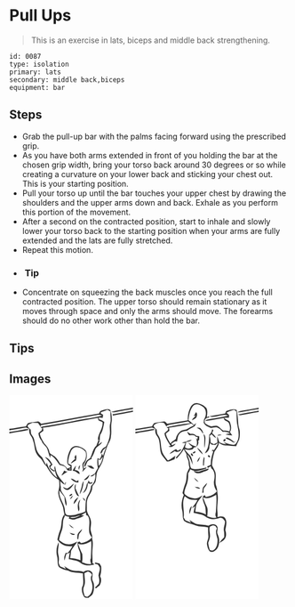 # Pull Ups
> This is an exercise in lats, biceps and middle back strengthening.

``` 
id: 0087 
type: isolation 
primary: lats 
secondary: middle back,biceps 
equipment: bar 
``` 

## Steps

 - Grab the pull-up bar with the palms facing forward using the prescribed grip.
 - As you have both arms extended in front of you holding the bar at the chosen grip width, bring your torso back around 30 degrees or so while creating a curvature on your lower back and sticking your chest out. This is your starting position.
 - Pull your torso up until the bar touches your upper chest by drawing the shoulders and the upper arms down and back. Exhale as you perform this portion of the movement.
 - After a second on the contracted position, start to inhale and slowly lower your torso back to the starting position when your arms are fully extended and the lats are fully stretched.
 - Repeat this motion.
 - <h3> Tip</h3>
 - Concentrate on squeezing the back muscles once you reach the full contracted position. The upper torso should remain stationary as it moves through space and only the arms should move. The forearms should do no other work other than hold the bar.

## Tips


## Images

<svg width="167pt" height="275pt" viewBox="0 0 167 275" xmlns="http://www.w3.org/2000/svg">
  <g fill="#FFF">
    <path d="M0 0h167v16.72c-9.79 1.96-19.77 3.03-29.42 5.62 3.12 1.17 6.37.13 9.51-.42 6.59-1.39 13.29-2.26 19.91-3.52v2.31c-9.2 1.77-18.44 3.35-27.66 5.02l.52 1.57c9.03-1.73 18.13-3.11 27.14-4.98V275H0V51.41c8.53-1.86 17.31-2.4 25.76-4.64.01-.25.03-.74.03-.99-2.6-.42-5.18.21-7.74.64-6 1.12-12.02 2.12-18.04 3.13L0 48.88v-1.62c7.49-1.23 14.99-2.4 22.45-3.77 1.43.6 2.86 1.2 4.29 1.79.12 1.92-.01 3.88.45 5.77.82 2.73 3 4.76 4.03 7.4 1.5 4.09 2.55 8.35 3.06 12.68.7 5.08 3.23 9.9 7.12 13.27 3.79 3.04 4.64 8.37 8.79 11.14 2.17 4.1 4.96 7.83 7.8 11.49 2.37 3.12 5.94 4.86 8.96 7.22.63 2.57.6 5.25.62 7.88-.02 3.72-2.06 7.26-1.31 11.01.69 6.55 4.62 12.1 6.41 18.32.56 3.6 1.05 7.24 2.33 10.68 2.04.78 4.12 1.47 6.24 2.01-.32.64-.64 1.27-.96 1.9 2.75.85 5.67 2.3 8.57 1.16 4.13-1.47 8.7-2.27 12.1-5.22-1.02-.06-3.06-.19-4.07-.26 2.24-1.21 4.45-2.48 6.64-3.77.05.85.14 2.55.18 3.4.55.24 1.65.73 2.2.97 5.03 7.64-.29 16.91 2.8 25 .68 1.61 1.8 2.98 2.82 4.38-3.7 4.52-9.15 6.72-14.77 7.65l-1.71-2.01c-.95.31-1.9.61-2.85.92-.16 3.88.7 7.69 2.34 11.2 2.06 4 1.28 8.6 1.57 12.92-4.47-1.7-9.2-2.65-13.98-2.73.44-3.34 1.08-6.64 1.32-10 2.42-4.5 5.88-8.27 8.61-12.57-4.04 2.14-8.41 4.62-13.17 3.76-4.55-.3-8.46-2.89-11.76-5.83.76-4.76 2.49-9.25 4.06-13.77 2.06-5.79.03-12.44 3.65-17.71-.09-.75-.27-2.26-.37-3.01-5.25 6.19-3.09 14.72-6.04 21.77-1.59 3.97-2.55 8.14-3.51 12.3 1.87 2.64 4.08 5.09 6.97 6.63 3.97 2.5 8.83 2.39 13.34 2.46-1.79 3.4-4.16 6.42-6.73 9.25-.72-.2-1.44-.41-2.16-.61-1.76 3.17-2.73 6.78-1.81 10.38.94-2.9 1.62-5.88 2.49-8.79 1.71-.25 3.29-.92 4.76-1.81-.9 2.83-1.2 5.78-1.44 8.72 3.85.85 7.74 1.59 11.51 2.77 3.22 1.05 5.45 3.98 8.79 4.79 4.68 1.68 9.72.87 14.38-.44-.9-.55-1.8-1.08-2.7-1.6.24-4.77-.43-9.53-.22-14.3.05-6.21 1.55-12.52-.21-18.62.52-3.23-.65-6.26-1.54-9.29-1.76-4.99 1.02-10.17-.23-15.22-.82-5.64-5.83-9.96-5.44-15.85.18-4.49-.54-9.13 1.04-13.45 1.08-3.56 3.6-6.41 5.06-9.78 1.07-2.4 1.21-5.06 1.53-7.62 1.75-2.19 3.98-4.26 4.48-7.14.67-3.56.55-7.27 1.58-10.76 2.4-6.32 7.04-11.65 8.5-18.35 1.16-5.47 3.2-10.68 4.94-15.98 1.43-4.99 5.34-9.11 5.4-14.52 1.32-6.87-.55-13.9 1.22-20.69.25-5.06-.27-10.38-2.2-15.1-3.38-2.04-7.62-.08-11.15.7-2.24.31-3.32 2.29-3.86 4.27-26.16 4.33-52.15 9.55-78.32 13.78-1.35-1.35-2.65-3.61-4.91-2.99-3.69.53-7.41.83-11.05 1.61-2.6.3-3.36 3.05-4.51 4.95-7.57.41-14.89 2.59-22.42 3.26V0m80.4 173.81c1.6 2.42 3.58 4.8 6.63 5.27-2.11-1.87-4.32-3.65-6.63-5.27m11.49 16.11c-.03 1.57-.71 3.68 1.08 4.56.53-2.46.53-5.02 1.31-7.42 1.55-2.05 3.59-3.88 3.95-6.58-2.53 2.76-6.31 5.31-6.34 9.44m-10.52-4.45c1.72 2.02 5.07 3.99 7.44 1.85-2.46-.72-4.95-1.3-7.44-1.85m-16.64 32.66c.95 4.52-.41 9.67 2.51 13.66 3.7 2.47 7.93 3.94 12.29 4.69 6.14 3.35 13.28 2.29 19.89 3.79-.17 5.36 1.2 10.89-.03 16.12-2.97 4.96-.95 10.95 1.69 15.58 1.46 1.53 3.78.97 5.67 1.16 2.3-1.83 5.21-3.34 6.2-6.31 1.4-3.77 1.71-7.9 1.3-11.88-.18-3.14-2.96-5.68-2.27-8.94.17-2.65 1.35-5.9-1.01-7.98-3-3.12-7.84-2.13-10.9.37-4.07-2.24-8.84-1.07-13.23-1.9-4.83-.41-8.57-3.75-12.65-5.98.59.94 1.77 2.83 2.36 3.77-2.67-1.22-5.29-2.54-8.03-3.59-.8-2.13-2.36-4.18-1.78-6.57.45-3.1.38-6.24-.5-9.26-1.62-5.56.87-11.13.55-16.72-3.47 5.86-3.87 13.48-2.06 19.99m50.9 9.15c1.3.28 2.6.58 3.9.9 1.05 1.81 3.15 3.41 2.72 5.74-.1 3.14-1.49 6.03-1.84 9.12.81 3.61 1.83 7.33.44 10.95-1.79 1.66-3.2 3.69-5.14 5.2.41.44.82.88 1.24 1.32 1.58-1.41 3.19-2.77 4.9-4 2.19-3.79 3.05-8.48.8-12.45 1.26-4.44 1.91-9.06 1.32-13.67-.76-1.18-1.49-2.39-2.19-3.6a61.62 61.62 0 0 0-5.84-1.48c-.07.49-.23 1.48-.31 1.97z"/>
    <path d="M124.31 22.56c2.72-.92 5.5-1.7 8.02-3.12 1.52.74 2.97 1.6 4.39 2.52-.67 5.36 1.13 10.85-.55 16.1-1.33 4.6.16 9.36-.34 14.03-.4 6.09-2.49 11.86-5.4 17.18-3.89 1.66-6.85 4.98-7.43 9.25 2.22-.34 2.75-2.47 3.32-4.27 1.46-1.41 2.97-2.78 4.5-4.11-1.54 3.83-3.22 7.64-4.15 11.68-.51-1.08-1.07-2.14-1.69-3.16-.43 2.71-1.35 5.29-2.77 7.64-1-.55-2.01-1.1-3.04-1.6-.58 4.42-.58 8.94.46 13.3-1.48 2.45-2.91 4.94-4.17 7.51-1.99 1.33-4.12 2.42-6.25 3.51 2.93 1.27 4.98-1.35 6.84-3.16.83 6.06-1.1 12.28-5.62 16.46-.32 4.55-1.92 8.87-4.45 12.65-4 6.59-2.51 14.46-3.49 21.71-3.43 1.94-7.46 2.32-11.1 3.71-4.12 1.71-8.76 1.56-13.11 1.2-3.89-1.57-2.79-6.52-3.69-9.79-1.96-7.89-8.26-14.73-6.86-23.34 2.29 2.86 4.36 5.89 6.79 8.64.26 4.11.36 8.37 2.38 12.09 1.19-3.06-.09-6.25-.67-9.29-1.06-5.71-7.76-9.2-6.65-15.53-.57-2.84-.92-5.74-.68-8.65 1.67 2.32 3.92 4.01 6.66 4.88.32-1.07.65-2.14.98-3.2-.22-.01-.66-.04-.88-.06-.16.75-.49 2.25-.65 3-3.01-5.07-7.87-8.81-10.36-14.21-1.72-3.44-1.97-7.34-3.11-10.96-1.17 2.04-.37 4.34-.05 6.48-2.36-1.26-5.05-2.26-6.38-4.77 1.07-1.14 2.12-2.29 3.15-3.47-2.4-4.09-4.93-9.37-10.23-10 3.3 2.85 6.14 6.14 8.23 9.97-1.34.81-3.05 1.66-2.12 3.51.8 2.91 3.7 4.37 6.05 5.88.38-.18 1.14-.55 1.52-.74.64 3.27 1.83 6.38 3.17 9.42-6.85-5.07-12.03-12.5-14.34-20.7-.23.85-.7 2.55-.93 3.4-1.84-3.42-3.51-6.93-5.19-10.42-3.2-2.66-5.92-5.95-7.47-9.84-1.35-4.7-2.5-9.47-3.41-14.27-.5-2.92-2.53-5.11-4-7.55-.58-1.85-.49-3.83-.72-5.74-1.5-1.85-4.98-3.4-3.73-6.21 1.8-1.49 4.16-2.12 6.19-3.26 2.44.09 4.9.13 7.33.41 1.43 1.8 2.54 3.84 4.18 5.48l-.35-2.37c25.95-4.44 51.77-9.53 77.7-14.07 1.79-.42 3.45.54 5.1 1.06-10.2 2.97-20.84 4.01-31.28 5.82-15.28 3.36-30.72 5.91-46.14 8.51-2.02.3-4 .81-5.89 1.57.64.29 1.93.89 2.58 1.19-.22.75-.67 2.26-.89 3.01-1.5 1.15-2.94 2.37-4.33 3.65.43 3.87 1.77 7.49 4.39 10.41 1.1 4.68 6.23 6.64 7.67 11.13 1.3 3.99 2.08 8.15 4.03 11.91.06-.97.19-2.93.26-3.91 5.58 2.9 8.62 8.48 12.29 13.3 2.58.57 5.39.87 7.53 2.59 1.43 1.45 1.95 3.6 3.46 4.94 1.75.07 3.49.1 5.24.09.04-2.42.06-4.84.01-7.25-1.57-.83-3.12-1.68-4.67-2.54-.07-5.4 1.38-10.72 3.44-15.68 1.19-2.92 3.59-5.95 6.99-6.11 5.13-.6 9.81 2.48 13.07 6.15 1.27 3.52.72 7.58-.69 11-.92 2.44-3.88 3.95-3.55 6.83-.05 2.04.41 4.04.91 6-.29.72-.89 2.15-1.18 2.86.2-.07.61-.21.81-.29 1.71-1.95 3.58-3.76 5.16-5.82-1.38.63-2.7 1.36-4.04 2.08-.08-1.92-.14-3.84-.18-5.76 4.06-4.85 5.46-11.5 3.57-17.57-2.16-3.45-6.15-5.03-9.78-6.47-3.99-1.52-9.05-.2-11.24 3.6-3.14 5.5-5.01 11.95-4.45 18.31.09 2.6 2.76 3.57 4.5 4.96-.07 2.1-3.11 2.05-4.55 3.06-2.22-3.26-5.45-5.71-9.43-6.29-2.55-4.14-4.91-8.78-9.31-11.26-2.11-1.5-5.26-2.42-5.56-5.42-.8-4.46-3.78-7.91-6.84-11.03-2.42-4.25-5.19-8.47-6.02-13.39 1.68-1.21 3.33-2.46 4.96-3.72-.27-1.37-.54-2.73-.79-4.1 9.81-1.51 19.64-3.03 29.34-5.19 15.04-2.76 30.13-5.27 45.14-8.21.08 1.15.28 2.28.59 3.39 1.78.99 3.81 1.45 5.53 2.58.9 8.61-6.34 15.37-6.31 23.92.9-.03 1.8-.05 2.7-.07-.31-2.33-.07-4.66.45-6.94 3.67-4.97 4.3-11.4 5.55-17.28-1.99-1.85-4.54-2.8-7.1-3.58-.13-.85-.26-1.7-.38-2.55 1.8.21 3.61.39 5.41.54.13-1.38.27-2.77.37-4.16-1.2-1.04-4.87-1.87-2.28-3.62m-5.41 38.63l1.24.08c-.96 2.17-1.85 4.37-2.51 6.66-5.07 4.29-5.33 11.33-8.48 16.81-2.04 1.34-4.43 2.5-5.57 4.79-1.05 2.23-3.48 4.86-1.34 7.2 1.22-2.36 1.96-4.93 3.22-7.27 1.53-2.01 4.03-2.84 6.17-4.01-.25-.22-.75-.67-1-.89 2.65-3.38 4.02-7.45 5.43-11.45 1.64-4.61 7.74-5.53 9.12-10.35-1.8 1.09-3.43 2.44-5.07 3.76a83.64 83.64 0 0 0 2.11-6.13l-3.32.8m-29.27 19c-.53 1.07-1.05 2.14-1.56 3.23.19.61.58 1.84.77 2.45-2.39 1.71-4.51 3.79-6.1 6.27 1.44-.48 2.78-1.21 3.91-2.23 1.1-.66 2.22-1.29 3.33-1.92.53-2.61 1.25-5.4-.35-7.8m15.3 14.46c2.87 1.83 6.15 5.49 9.79 3.92-1.28-1.18-2.57-2.34-3.84-3.53-1.99-.16-3.97-.35-5.95-.39m-18.49 5.06c-.27.79-.52 1.58-.77 2.38 3.93-.94 5.8 3.34 9.2 3.96.66-3.4-3.61-5.22-6.44-5.4.67-1.95 1.24-3.94 1.61-5.97-1.32 1.59-2.41 3.34-3.6 5.03m7.62.8c.59-2.05 1.13-4.11 1.54-6.2-2.12 1.33-2.73 4.04-1.54 6.2m-21.44 3.9c-.95 1.14-1.7 2.42-2.28 3.79 2.85-1.57 5.39-3.62 8.17-5.3-1.63.02-3.1-.44-4.41-1.38-.49.96-.99 1.93-1.48 2.89m27.93 9.82c4.61.5 6.77-3.76 7.94-7.44-2.65 2.47-5.18 5.08-7.94 7.44m-17.54-1.88c2.5 3.18 6.16 5.44 10.31 5.3-.03-1.09-.05-2.18-.08-3.27l-2.43 1.44c-2.69-.98-4.78-3.53-7.8-3.47m23.27 2.82c.13.48.38 1.45.51 1.93-2.21 1.35-2.24 4.23-3.08 6.41-.73 3.16-2.68 5.76-4.52 8.35 5.24-2.32 6.61-8.43 6.88-13.6 2.1 1.24 5.63 1.85 6.39-1.3-1.26.33-2.51.68-3.75 1.06l-.84-2.11c-.4-.18-1.19-.55-1.59-.74m-8.62 8.29c-.69 3.38-2.3 6.52-2.57 10 3.54-5.19 4.74-11.6 5.29-17.75-2 2.09-2.09 5.1-2.72 7.75m-18.76 2.08c-2.33.81-4.31-1.29-6.39-1.98 1.37 2.82 4.54 4.93 7.68 3.75 3.01-2.15 5.58-5.03 7.12-8.42-2.88 2.12-5.4 4.71-8.41 6.65m10.46 5.11c1.03 2.23 1.91 5.19 4.79 5.5-1.53-3.62-3.43-7.07-4.85-10.74.21-1.9.36-3.8.39-5.71-2.5 3.13-1.62 7.49-.33 10.95m-5.76 2.41c-.95.49-2.81 1.28-2.37 2.63 1.74 1.36 5.86-3.22 2.37-2.63m-1.56 7.25c1.81-1.38 3.2-3.22 3.96-5.38-2.01 1.2-3.36 3.13-3.96 5.38m4.83 6.39c3.12-2.3 4.52-6.22 6.64-9.37-3.41 2.01-6.64 5.11-6.64 9.37m12.27-8.52c.73 1.67 1.76 3.17 3.03 4.48.5-2.34-1.18-3.64-3.03-4.48m-5.67 18.3c2.35-2.75.47-6.31.64-9.5.31-2.26 1.22-4.39 1.7-6.62-4.15 4.12-3.83 10.88-2.34 16.12z"/>
    <path d="M122.88 87.1c1.13-1.45 2.28-2.88 3.48-4.27-1.13 4.41-1.98 9.4-5.71 12.44-.14-2.94-.41-5.89-.57-8.83.7.16 2.1.49 2.8.66zM81.28 99.09c3.07-1.46.11 3.23 0 0zM90.1 163.56c1.84-.69 3.66-1.51 5.64-1.73-3.96 2.47-9.03 4.73-13.71 3.08 2.48-1.42 5.49-.31 8.07-1.35zM92.66 199.85c5.89 2.83 12.82-.06 17.91-3.39.59 7.79-.22 15.56-.46 23.34-1.46 2.48-.48 5.2.53 7.64-4.3.86-8.43-.84-12.42-2.18.86-3.68.56-7.49.37-11.21-2.34-4.58-4.13-9.39-5.93-14.2zM101.47 239.89c1.54-.83 3.11-1.62 4.68-2.4 2.49.68 4.53 2.19 5.52 4.64-2.56 3.22-1.49 7.56-.03 11.02 1.58 6.58.43 15.66-6.55 18.69-.8-.27-2.4-.81-3.21-1.08-1.37-4.1-3.06-8.73-1.05-12.92 2.63-5.67.41-11.99.64-17.95z"/>
  </g>
  <g fill="#333">
    <path d="M137.58 22.34c9.65-2.59 19.63-3.66 29.42-5.62v1.68c-6.62 1.26-13.32 2.13-19.91 3.52-3.14.55-6.39 1.59-9.51.42zM125.07 20.38c3.53-.78 7.77-2.74 11.15-.7 1.93 4.72 2.45 10.04 2.2 15.1-1.77 6.79.1 13.82-1.22 20.69-.06 5.41-3.97 9.53-5.4 14.52-1.74 5.3-3.78 10.51-4.94 15.98-1.46 6.7-6.1 12.03-8.5 18.35-1.03 3.49-.91 7.2-1.58 10.76-.5 2.88-2.73 4.95-4.48 7.14-.32 2.56-.46 5.22-1.53 7.62-1.46 3.37-3.98 6.22-5.06 9.78-1.58 4.32-.86 8.96-1.04 13.45-.39 5.89 4.62 10.21 5.44 15.85 1.25 5.05-1.53 10.23.23 15.22.89 3.03 2.06 6.06 1.54 9.29 1.76 6.1.26 12.41.21 18.62-.21 4.77.46 9.53.22 14.3.9.52 1.8 1.05 2.7 1.6-4.66 1.31-9.7 2.12-14.38.44-3.34-.81-5.57-3.74-8.79-4.79-3.77-1.18-7.66-1.92-11.51-2.77.24-2.94.54-5.89 1.44-8.72-1.47.89-3.05 1.56-4.76 1.81-.87 2.91-1.55 5.89-2.49 8.79-.92-3.6.05-7.21 1.81-10.38.72.2 1.44.41 2.16.61 2.57-2.83 4.94-5.85 6.73-9.25-4.51-.07-9.37.04-13.34-2.46-2.89-1.54-5.1-3.99-6.97-6.63.96-4.16 1.92-8.33 3.51-12.3 2.95-7.05.79-15.58 6.04-21.77.1.75.28 2.26.37 3.01-3.62 5.27-1.59 11.92-3.65 17.71-1.57 4.52-3.3 9.01-4.06 13.77 3.3 2.94 7.21 5.53 11.76 5.83 4.76.86 9.13-1.62 13.17-3.76-2.73 4.3-6.19 8.07-8.61 12.57-.24 3.36-.88 6.66-1.32 10 4.78.08 9.51 1.03 13.98 2.73-.29-4.32.49-8.92-1.57-12.92-1.64-3.51-2.5-7.32-2.34-11.2.95-.31 1.9-.61 2.85-.92l1.71 2.01c5.62-.93 11.07-3.13 14.77-7.65-1.02-1.4-2.14-2.77-2.82-4.38-3.09-8.09 2.23-17.36-2.8-25-.55-.24-1.65-.73-2.2-.97-.04-.85-.13-2.55-.18-3.4-2.19 1.29-4.4 2.56-6.64 3.77 1.01.07 3.05.2 4.07.26-3.4 2.95-7.97 3.75-12.1 5.22-2.9 1.14-5.82-.31-8.57-1.16.32-.63.64-1.26.96-1.9-2.12-.54-4.2-1.23-6.24-2.01-1.28-3.44-1.77-7.08-2.33-10.68-1.79-6.22-5.72-11.77-6.41-18.32-.75-3.75 1.29-7.29 1.31-11.01-.02-2.63.01-5.31-.62-7.88-3.02-2.36-6.59-4.1-8.96-7.22-2.84-3.66-5.63-7.39-7.8-11.49-4.15-2.77-5-8.1-8.79-11.14-3.89-3.37-6.42-8.19-7.12-13.27-.51-4.33-1.56-8.59-3.06-12.68-1.03-2.64-3.21-4.67-4.03-7.4-.46-1.89-.33-3.85-.45-5.77-1.43-.59-2.86-1.19-4.29-1.79C14.99 44.86 7.49 46.03 0 47.26v-2c7.53-.67 14.85-2.85 22.42-3.26 1.15-1.9 1.91-4.65 4.51-4.95 3.64-.78 7.36-1.08 11.05-1.61 2.26-.62 3.56 1.64 4.91 2.99 26.17-4.23 52.16-9.45 78.32-13.78.54-1.98 1.62-3.96 3.86-4.27m-.76 2.18c-2.59 1.75 1.08 2.58 2.28 3.62-.1 1.39-.24 2.78-.37 4.16-1.8-.15-3.61-.33-5.41-.54.12.85.25 1.7.38 2.55 2.56.78 5.11 1.73 7.1 3.58-1.25 5.88-1.88 12.31-5.55 17.28-.52 2.28-.76 4.61-.45 6.94-.9.02-1.8.04-2.7.07-.03-8.55 7.21-15.31 6.31-23.92-1.72-1.13-3.75-1.59-5.53-2.58a16.95 16.95 0 0 1-.59-3.39c-15.01 2.94-30.1 5.45-45.14 8.21-9.7 2.16-19.53 3.68-29.34 5.19.25 1.37.52 2.73.79 4.1a183.06 183.06 0 0 1-4.96 3.72c.83 4.92 3.6 9.14 6.02 13.39 3.06 3.12 6.04 6.57 6.84 11.03.3 3 3.45 3.92 5.56 5.42 4.4 2.48 6.76 7.12 9.31 11.26 3.98.58 7.21 3.03 9.43 6.29 1.44-1.01 4.48-.96 4.55-3.06-1.74-1.39-4.41-2.36-4.5-4.96-.56-6.36 1.31-12.81 4.45-18.31 2.19-3.8 7.25-5.12 11.24-3.6 3.63 1.44 7.62 3.02 9.78 6.47 1.89 6.07.49 12.72-3.57 17.57.04 1.92.1 3.84.18 5.76 1.34-.72 2.66-1.45 4.04-2.08-1.58 2.06-3.45 3.87-5.16 5.82-.2.08-.61.22-.81.29.29-.71.89-2.14 1.18-2.86-.5-1.96-.96-3.96-.91-6-.33-2.88 2.63-4.39 3.55-6.83 1.41-3.42 1.96-7.48.69-11-3.26-3.67-7.94-6.75-13.07-6.15-3.4.16-5.8 3.19-6.99 6.11-2.06 4.96-3.51 10.28-3.44 15.68 1.55.86 3.1 1.71 4.67 2.54.05 2.41.03 4.83-.01 7.25-1.75.01-3.49-.02-5.24-.09-1.51-1.34-2.03-3.49-3.46-4.94-2.14-1.72-4.95-2.02-7.53-2.59-3.67-4.82-6.71-10.4-12.29-13.3-.07.98-.2 2.94-.26 3.91-1.95-3.76-2.73-7.92-4.03-11.91-1.44-4.49-6.57-6.45-7.67-11.13-2.62-2.92-3.96-6.54-4.39-10.41 1.39-1.28 2.83-2.5 4.33-3.65.22-.75.67-2.26.89-3.01-.65-.3-1.94-.9-2.58-1.19 1.89-.76 3.87-1.27 5.89-1.57 15.42-2.6 30.86-5.15 46.14-8.51 10.44-1.81 21.08-2.85 31.28-5.82-1.65-.52-3.31-1.48-5.1-1.06-25.93 4.54-51.75 9.63-77.7 14.07l.35 2.37c-1.64-1.64-2.75-3.68-4.18-5.48-2.43-.28-4.89-.32-7.33-.41-2.03 1.14-4.39 1.77-6.19 3.26-1.25 2.81 2.23 4.36 3.73 6.21.23 1.91.14 3.89.72 5.74 1.47 2.44 3.5 4.63 4 7.55.91 4.8 2.06 9.57 3.41 14.27 1.55 3.89 4.27 7.18 7.47 9.84 1.68 3.49 3.35 7 5.19 10.42.23-.85.7-2.55.93-3.4 2.31 8.2 7.49 15.63 14.34 20.7-1.34-3.04-2.53-6.15-3.17-9.42-.38.19-1.14.56-1.52.74-2.35-1.51-5.25-2.97-6.05-5.88-.93-1.85.78-2.7 2.12-3.51-2.09-3.83-4.93-7.12-8.23-9.97 5.3.63 7.83 5.91 10.23 10-1.03 1.18-2.08 2.33-3.15 3.47 1.33 2.51 4.02 3.51 6.38 4.77-.32-2.14-1.12-4.44.05-6.48 1.14 3.62 1.39 7.52 3.11 10.96 2.49 5.4 7.35 9.14 10.36 14.21.16-.75.49-2.25.65-3 .22.02.66.05.88.06-.33 1.06-.66 2.13-.98 3.2-2.74-.87-4.99-2.56-6.66-4.88-.24 2.91.11 5.81.68 8.65-1.11 6.33 5.59 9.82 6.65 15.53.58 3.04 1.86 6.23.67 9.29-2.02-3.72-2.12-7.98-2.38-12.09-2.43-2.75-4.5-5.78-6.79-8.64-1.4 8.61 4.9 15.45 6.86 23.34.9 3.27-.2 8.22 3.69 9.79 4.35.36 8.99.51 13.11-1.2 3.64-1.39 7.67-1.77 11.1-3.71.98-7.25-.51-15.12 3.49-21.71 2.53-3.78 4.13-8.1 4.45-12.65 4.52-4.18 6.45-10.4 5.62-16.46-1.86 1.81-3.91 4.43-6.84 3.16 2.13-1.09 4.26-2.18 6.25-3.51 1.26-2.57 2.69-5.06 4.17-7.51-1.04-4.36-1.04-8.88-.46-13.3 1.03.5 2.04 1.05 3.04 1.6 1.42-2.35 2.34-4.93 2.77-7.64.62 1.02 1.18 2.08 1.69 3.16.93-4.04 2.61-7.85 4.15-11.68-1.53 1.33-3.04 2.7-4.5 4.11-.57 1.8-1.1 3.93-3.32 4.27.58-4.27 3.54-7.59 7.43-9.25 2.91-5.32 5-11.09 5.4-17.18.5-4.67-.99-9.43.34-14.03 1.68-5.25-.12-10.74.55-16.1-1.42-.92-2.87-1.78-4.39-2.52-2.52 1.42-5.3 2.2-8.02 3.12m-1.43 64.54c-.7-.17-2.1-.5-2.8-.66.16 2.94.43 5.89.57 8.83 3.73-3.04 4.58-8.03 5.71-12.44-1.2 1.39-2.35 2.82-3.48 4.27m-41.6 11.99c.11 3.23 3.07-1.46 0 0m8.82 64.47c-2.58 1.04-5.59-.07-8.07 1.35 4.68 1.65 9.75-.61 13.71-3.08-1.98.22-3.8 1.04-5.64 1.73m2.56 36.29c1.8 4.81 3.59 9.62 5.93 14.2.19 3.72.49 7.53-.37 11.21 3.99 1.34 8.12 3.04 12.42 2.18-1.01-2.44-1.99-5.16-.53-7.64.24-7.78 1.05-15.55.46-23.34-5.09 3.33-12.02 6.22-17.91 3.39zM139.34 25.73c9.22-1.67 18.46-3.25 27.66-5.02v1.61c-9.01 1.87-18.11 3.25-27.14 4.98l-.52-1.57z"/>
    <path d="M18.05 46.42c2.56-.43 5.14-1.06 7.74-.64 0 .25-.02.74-.03.99C17.31 49.01 8.53 49.55 0 51.41v-2.53l.01.67c6.02-1.01 12.04-2.01 18.04-3.13zM118.9 61.19l3.32-.8a83.64 83.64 0 0 1-2.11 6.13c1.64-1.32 3.27-2.67 5.07-3.76-1.38 4.82-7.48 5.74-9.12 10.35-1.41 4-2.78 8.07-5.43 11.45.25.22.75.67 1 .89-2.14 1.17-4.64 2-6.17 4.01-1.26 2.34-2 4.91-3.22 7.27-2.14-2.34.29-4.97 1.34-7.2 1.14-2.29 3.53-3.45 5.57-4.79 3.15-5.48 3.41-12.52 8.48-16.81.66-2.29 1.55-4.49 2.51-6.66l-1.24-.08zM89.63 80.19c1.6 2.4.88 5.19.35 7.8-1.11.63-2.23 1.26-3.33 1.92-1.13 1.02-2.47 1.75-3.91 2.23 1.59-2.48 3.71-4.56 6.1-6.27-.19-.61-.58-1.84-.77-2.45.51-1.09 1.03-2.16 1.56-3.23zM104.93 94.65c1.98.04 3.96.23 5.95.39 1.27 1.19 2.56 2.35 3.84 3.53-3.64 1.57-6.92-2.09-9.79-3.92zM86.44 99.71c1.19-1.69 2.28-3.44 3.6-5.03-.37 2.03-.94 4.02-1.61 5.97 2.83.18 7.1 2 6.44 5.4-3.4-.62-5.27-4.9-9.2-3.96.25-.8.5-1.59.77-2.38zM94.06 100.51c-1.19-2.16-.58-4.87 1.54-6.2-.41 2.09-.95 4.15-1.54 6.2zM72.62 104.41c.49-.96.99-1.93 1.48-2.89 1.31.94 2.78 1.4 4.41 1.38-2.78 1.68-5.32 3.73-8.17 5.3.58-1.37 1.33-2.65 2.28-3.79zM100.55 114.23c2.76-2.36 5.29-4.97 7.94-7.44-1.17 3.68-3.33 7.94-7.94 7.44zM83.01 112.35c3.02-.06 5.11 2.49 7.8 3.47l2.43-1.44c.03 1.09.05 2.18.08 3.27-4.15.14-7.81-2.12-10.31-5.3zM106.28 115.17c.4.19 1.19.56 1.59.74l.84 2.11c1.24-.38 2.49-.73 3.75-1.06-.76 3.15-4.29 2.54-6.39 1.3-.27 5.17-1.64 11.28-6.88 13.6 1.84-2.59 3.79-5.19 4.52-8.35.84-2.18.87-5.06 3.08-6.41-.13-.48-.38-1.45-.51-1.93zM97.66 123.46c.63-2.65.72-5.66 2.72-7.75-.55 6.15-1.75 12.56-5.29 17.75.27-3.48 1.88-6.62 2.57-10zM78.9 125.54c3.01-1.94 5.53-4.53 8.41-6.65-1.54 3.39-4.11 6.27-7.12 8.42-3.14 1.18-6.31-.93-7.68-3.75 2.08.69 4.06 2.79 6.39 1.98zM89.36 130.65c-1.29-3.46-2.17-7.82.33-10.95-.03 1.91-.18 3.81-.39 5.71 1.42 3.67 3.32 7.12 4.85 10.74-2.88-.31-3.76-3.27-4.79-5.5zM83.6 133.06c3.49-.59-.63 3.99-2.37 2.63-.44-1.35 1.42-2.14 2.37-2.63zM82.04 140.31c.6-2.25 1.95-4.18 3.96-5.38-.76 2.16-2.15 4-3.96 5.38zM86.87 146.7c0-4.26 3.23-7.36 6.64-9.37-2.12 3.15-3.52 7.07-6.64 9.37zM99.14 138.18c1.85.84 3.53 2.14 3.03 4.48-1.27-1.31-2.3-2.81-3.03-4.48zM93.47 156.48c-1.49-5.24-1.81-12 2.34-16.12-.48 2.23-1.39 4.36-1.7 6.62-.17 3.19 1.71 6.75-.64 9.5zM80.4 173.81c2.31 1.62 4.52 3.4 6.63 5.27-3.05-.47-5.03-2.85-6.63-5.27zM91.89 189.92c.03-4.13 3.81-6.68 6.34-9.44-.36 2.7-2.4 4.53-3.95 6.58-.78 2.4-.78 4.96-1.31 7.42-1.79-.88-1.11-2.99-1.08-4.56zM81.37 185.47c2.49.55 4.98 1.13 7.44 1.85-2.37 2.14-5.72.17-7.44-1.85zM64.73 218.13c-1.81-6.51-1.41-14.13 2.06-19.99.32 5.59-2.17 11.16-.55 16.72.88 3.02.95 6.16.5 9.26-.58 2.39.98 4.44 1.78 6.57 2.74 1.05 5.36 2.37 8.03 3.59-.59-.94-1.77-2.83-2.36-3.77 4.08 2.23 7.82 5.57 12.65 5.98 4.39.83 9.16-.34 13.23 1.9 3.06-2.5 7.9-3.49 10.9-.37 2.36 2.08 1.18 5.33 1.01 7.98-.69 3.26 2.09 5.8 2.27 8.94.41 3.98.1 8.11-1.3 11.88-.99 2.97-3.9 4.48-6.2 6.31-1.89-.19-4.21.37-5.67-1.16-2.64-4.63-4.66-10.62-1.69-15.58 1.23-5.23-.14-10.76.03-16.12-6.61-1.5-13.75-.44-19.89-3.79-4.36-.75-8.59-2.22-12.29-4.69-2.92-3.99-1.56-9.14-2.51-13.66m36.74 21.76c-.23 5.96 1.99 12.28-.64 17.95-2.01 4.19-.32 8.82 1.05 12.92.81.27 2.41.81 3.21 1.08 6.98-3.03 8.13-12.11 6.55-18.69-1.46-3.46-2.53-7.8.03-11.02-.99-2.45-3.03-3.96-5.52-4.64-1.57.78-3.14 1.57-4.68 2.4zM115.63 227.28c.08-.49.24-1.48.31-1.97 1.97.4 3.92.89 5.84 1.48.7 1.21 1.43 2.42 2.19 3.6.59 4.61-.06 9.23-1.32 13.67 2.25 3.97 1.39 8.66-.8 12.45-1.71 1.23-3.32 2.59-4.9 4-.42-.44-.83-.88-1.24-1.32 1.94-1.51 3.35-3.54 5.14-5.2 1.39-3.62.37-7.34-.44-10.95.35-3.09 1.74-5.98 1.84-9.12.43-2.33-1.67-3.93-2.72-5.74-1.3-.32-2.6-.62-3.9-.9z"/>
  </g>
</svg>

<svg width="167pt" height="275pt" viewBox="0 0 167 275" xmlns="http://www.w3.org/2000/svg">
  <g fill="#FFF">
    <path d="M0 0h167v16.81c-5 .9-10.02 1.74-15.02 2.69-4.81.88-9.83 1.15-14.37 3.12 3.8.72 7.57-.39 11.29-1.06a383.7 383.7 0 0 1 18.1-3.03v2.19c-9.43 1.97-19.02 3.11-28.37 5.41 1.41.48 2.91.98 4.42.59 7.99-1.39 15.92-3.14 23.95-4.26V275H0V51.33c8.49-1.76 17.18-2.44 25.58-4.57.57-1.87-2.54-.99-3.52-1C14.69 46.89 7.42 48.6 0 49.38v-2.12c7.47-1.24 14.96-2.39 22.4-3.77 1.44.59 2.88 1.17 4.32 1.76.18 2.42-.14 5 1.02 7.23 1.16 2.26 2.97 4.18 3.78 6.63 2.09 6.52 1.1 13.62 3.42 20.09 1.98 3.73 5.07 6.71 7.58 10.08 3.76.18 6.97-1.86 10.38-3.06.36-1.52.7-3.05 1.05-4.56-3.19 2.38-6.42 4.75-10.13 6.27-3.19-4.37-7.37-8.46-8.28-14.02-1.61-6.58-.36-14.17-4.7-19.84-1.84-2.14-1.79-5.03-2.08-7.67-1.4-1.94-4.89-3.53-3.65-6.3 3.77-2.97 8.85-3.98 13.5-2.77 1.3 1.4 2.21 3.12 3.28 4.7 1.6-2.35 4.56-2.48 7.09-2.89 7.49-1.07 14.93-2.49 22.36-3.93.92.81 1.83 1.63 2.75 2.44-10.81 1.19-21.58 3.03-32.2 5.41.66.38 1.97 1.14 2.63 1.53-.23.72-.68 2.16-.91 2.88-1.48 1.17-2.93 2.38-4.35 3.63.57 5.85 4.28 10.53 7.14 15.43.35.49 1.03 1.47 1.38 1.97-.81.09-2.44.28-3.25.37 3.82 2.55 7.61-.65 9.99-3.59-1.6.61-3.17 1.28-4.7 2.04-.48-.5-.96-.99-1.43-1.48 2.14-2.07 4.59-4.67 7.88-3.34.86-3.85.72-8.51 3.96-11.31 2.51-2.64 6.39-2.78 9.76-3.39 2.87-2.65 6.6-3.97 9.84-6.04 1.08-1.25 1.59-2.86 2.29-4.33-1.07.81-2.11 1.64-3.15 2.49-2.21-2.35-4.55-4.59-7.25-6.38.7-6.56 1.88-13.57 5.99-18.94 3.47-4.05 9.36-2.24 12.97.63 5.8 3.56 5.54 12.16 2.05 17.27-.17 1.43-.35 2.85-.54 4.27 1.59 4.18 6 5.72 9.8 7.24 2.61-.08 5.16-1.3 7.79-.87 3.27 1.15 5.95 3.53 8.2 6.11 3.55-.61 7.03.21 10.02 2.2-2.12.38-4.23.73-6.33 1.17 3.04.66 6.12 1.12 9.19 1.57-1.06-1.57-2.1-3.15-3.18-4.71 2.85-4.28 1.3-9.59-.25-14.03-2.26-2.11-5.59-2.75-7.7-5.14 2.2-.1 4.42-.14 6.63-.14.05-1.21.16-2.42.09-3.63-1.06-1.14-2.33-2.06-3.48-3.09 3.23-1.49 6.51-3.01 10.01-3.72 1.43.25 2.53 1.29 3.44 2.35.48 5.27.21 10.59.8 15.86 1.34 7.34 3.53 14.98 1.16 22.36-1.39 2.63-2.64 6.65-6.32 6.39-4.48-.4-8.69-2.11-12.95-3.4 1.31.94 2.61 1.88 3.9 2.86-3.4-.15-6.55-1.45-9.64-2.73-.9-2.71-1.68-5.46-2.95-8.02.05 2.81.29 5.62.36 8.44-1.61.72-3.21 1.46-4.81 2.22-1.45-.79-2.89-1.58-4.34-2.36.05-3.12-.53-6.19-1.44-9.16.66-.51 1.98-1.54 2.63-2.06.31.27.93.81 1.23 1.08 1.3 1.71 2.97 3.09 4.96 3.93-1.17-2.65-3.35-4.57-5.4-6.52.58-1.28 1.16-2.56 1.72-3.84-.43-.33-1.29-1-1.72-1.33-.15 3.07-1.66 5.7-3.91 7.72-.31 6.01-.12 12.21-2.24 17.94-.97 2.36-2.49 4.44-3.62 6.72 3.96-1.32 6.44-5.4 6.06-9.53l1.2-4.44c.48.75.96 1.5 1.44 2.26 1.79.27 3.58.6 5.39.56 1.39-.88 2.6-2 3.9-3-1.39 3.64-3.52 6.9-5.83 10-.7-.16-1.39-.32-2.08-.49-.36.94-.71 1.89-1.06 2.83l1.35-1.99c.28.55.55 1.11.83 1.67-1.93 5.61-3.53 11.5-3.09 17.49a26.96 26.96 0 0 1-5.11 2.52c.33.65.65 1.3.98 1.95 1.37-.77 2.74-1.56 4.1-2.35l.52 2.7c4.92 3.53 5.03 10.18 4.03 15.59-1.26 5.34.18 11.07 3.54 15.36-3.63 4.72-9.28 6.77-14.95 7.72-.34-.61-1-1.84-1.33-2.45-1.13.9-3.06 1.38-2.97 3.17-.06 3.69 1.58 7.13 2.87 10.52 1.66 3.96 1.05 8.33 1.61 12.49-4.38-2.36-9.34-3.27-14.24-3.76.44-4.36.49-9.08 2.98-12.87 1.83-3.34 4.95-5.76 6.54-9.27-3.1 2.2-6.44 4.54-10.46 4.21-5.12-.52-10.59-2.37-13.92-6.5-.03-5.13 2.61-9.74 3.96-14.57 1.27-4.21 1.15-8.66 1.22-13.01 1.15-1.63 2.16-3.37 2.68-5.31 2.83 1.24 5.78 2.58 8.95 2.36 3.99.13 7.65-1.68 11.41-2.76 1.1-.13 1.49-1.18 1.9-2.04-6.82.97-13.99 4.01-20.77 1.23-1.59-2.19-1.61-5.01-2.03-7.57-.28-4.03-2.3-7.6-3.61-11.33 4.08 3.92 5.58 9.5 7.85 14.5-1.04-4.56-.99-9.77-4.38-13.38-2.49-2.65-5.22-5.12-7.03-8.32 3.84 1.28 8.07 2.14 11.71-.21.27-.43.81-1.31 1.08-1.75 4.59-.26 7.01-5.03 5.66-9.15l1.4-.84c.03-1.73.08-3.46.13-5.19-1.29-.17-2.58-.33-3.86-.5-2.04-2.35-4.77-3.38-7.85-2.59-1.55-1.04-3.1-2.06-4.71-3 .83 1.68 1.37 3.68 2.94 4.86 3.17-.26 6.63-1.17 8.81 1.83.66.15 1.96.45 2.62.61-.24 1.05-.5 2.1-.78 3.15l-1.53-2.12c1.26 3.75 1.87 7.76.38 11.55-4.17-.65-7.78-2.64-10.93-5.36 1.21 2.58 3.59 4.21 5.58 6.14-2.79 2.78-7.02 2.48-10 .25.74-2.37 1.34-4.79 1.8-7.23 2.72-.26 5.61-.66 7.47-2.89-2.87.34-5.56 1.44-8.18 2.62-1.88.18-3.64.88-5.27 1.82 1.68-.05 3.36-.12 5.04-.22-2 4.18-3.76 8.51-6.43 12.33-2.07 2.95-4.86 5.3-7.08 8.12.39.13 1.16.38 1.55.51 3.61-3.73 6.88-7.77 9.48-12.28 1.12 2.15 2.35 4.24 3.59 6.32-.15 3.33 1.6 6.17 2.63 9.2.57 3.08.52 6.27 1.44 9.29-.95 2.34-2.28 4.51-3.14 6.89-1.28 4.42-.34 9.24-2.12 13.56-1.74 4.49-3.07 9.12-4.13 13.82.43.64 1.29 1.91 1.72 2.55-2.78 6.7-3.92 14.31-2 21.4 1.14 4.39-.07 9.42 2.41 13.42 4.51 3.62 10.49 4 15.67 6.18 5.34 2.01 11.2 1.19 16.67 2.65-.01 3.98.24 7.93.52 11.9.44 3.76-2.47 7-1.94 10.76.48 3.23 1.34 6.57 3.37 9.19 2.22 1.94 5.5 1.26 7.56-.57 4.77-3 5.8-9.19 5.54-14.38.04-3.25-1.5-6.14-2.52-9.12-.55-3.25 1.76-6.94-.65-9.83-2.85-3.42-7.84-2.38-11.15-.25-5.15-1.46-10.6-1-15.81-2.11-3.69-1.16-6.78-3.61-10.11-5.5.74 1.24 1.47 2.47 2.21 3.71-2.5-1.14-4.98-2.32-7.53-3.35-.74-1.28-1.51-2.55-2.31-3.79 1.33-9.58-3.08-19.49 1.39-28.67 2.84 1.95 5.68 4.36 9.24 4.77 2.63.3 5.29.23 7.93.3-1.72 4.28-5.36 7.29-7.41 11.36 1.04-.79 3.14-2.36 4.19-3.15-1.04 2.93-1.56 5.99-2.01 9.06 3.78.9 7.61 1.62 11.34 2.72 3.74 1.02 6.28 4.46 10.16 5.16 4.46 1.5 9.2.66 13.53-.86 3.31-1.34 6.19 1.86 7.36 4.62.36 4.26-2.37 8.23-1.45 12.49.55 2.92.64 5.9.36 8.86-2.53 2.39-4.78 5.06-6.84 7.85 3.34-1.78 7.2-3.73 8.7-7.46 1.37-3.22.78-6.83-.23-10.05.75-5.35 3.07-11.83-.73-16.53-2.59-2.81-6.72-1.84-9.95-.94.33-2.78.23-5.59-.09-8.37-.8-7.68 1.59-15.39.24-23.05-.44-3.42-.47-6.91-1.7-10.18-2.27-6.05.34-12.58-1.19-18.74-1.18-3.37-3.1-6.41-4.61-9.64.22-6.22 1.54-12.37 3.38-18.29 2.46-3.75 5.44-7.33 5.98-11.98 2.79 1.65 5.69 3.71 9.1 3.57 4.77-.18 9.45.92 14.22.94.96-3.18 2.72-6 4.04-9.01.89-3.1.77-6.38.87-9.57.19-3.8-2.01-7.17-2.08-10.94-.32-6.5-.82-13-2.3-19.35-4.24-1.8-8.87-.2-12.97 1.21-1.68.45-1.76 2.44-2.46 3.73-7.14 1.16-14.22 2.6-21.38 3.62 8.33 3.13 17.1-4.46 25.4-.86-9.33 2.8-19.11 3.56-28.62 5.5l-2.7 1.89c8.56-1 17.01-2.83 25.5-4.3-.29 4.86 6.03 3.72 7.11 7.68 1.12 3.39 2.03 7.12.32 10.5-2.67-.83-5.46-1.16-8.25-1.08-.99-.72-1.98-1.43-2.96-2.14-1.38-1.63-2.89-3.31-4.97-4.02-2.86-1.07-5.8.37-8.7.43-2.91-.66-5.55-2.29-7.92-4.07-2.07-3.94 1.29-8.03 5.49-7.69-.01-.6-.04-1.19-.06-1.79-.76.28-2.28.83-3.04 1.11.57-4.04 1.38-8.58-.67-12.32-2.96-3.57-7.46-5.7-11.97-6.49-4.04-.56-7.92 2.12-9.46 5.79-2.79 5.31-3.96 11.36-3.52 17.34-9.33 1.56-18.67 3.08-27.99 4.73-1.31-1.39-2.57-3.63-4.85-3.02-3.69.49-7.43.84-11.08 1.61-2.6.28-3.37 3.06-4.49 4.97-7.54.71-14.91 2.57-22.44 3.36V0m81.79 22.63c-.93 1.86-1.92 3.68-2.98 5.47.69-.23 2.08-.7 2.77-.93-1.66 2.28-4.26 3.83-5.33 6.55 2.05-1.04 4.17-2.06 5.89-3.6 1.2-2.26 1.9-5.61-.35-7.49m.93 20.83c1.54 1.14 3.31 1.92 4.8 3.12 1.53 1.68 2.67 3.67 4.15 5.39-.09-3.2-2.09-5.66-4.11-7.93-1.6-.28-3.22-.48-4.84-.58m9.08 8.78c2.66 6.03.28 12.59 1.65 18.87.49-4.01.89-8.02 1.12-12.04.09-2.5-.24-5.58-2.77-6.83m18.99 2.04c1.95.06 3.94-.09 5.7-1.03-1.94-.15-4.24-.62-5.7 1.03m11.01 3.83c3.32 1.08 6.43 2.69 9.27 4.72 1.33 1.16 3.19.6 4.43-.36l-2.4.36c-2.41-2.38-5.22-4.34-8.39-5.56-1.03-.78-2.26.01-2.91.84m-2.75 3.78c1.45 1.05 3.44-1.28 2.66-2.66-1.41-.81-3.78 1.19-2.66 2.66m-35.93 8.67c2.28 3.43 4.58 7.11 8.23 9.24-1.68-3.84-4.65-7.09-8.23-9.24M46 79.06c2.58-.99 4.92-2.45 7.21-3.95 2.75 2.56 7.04.76 8.91-1.95-1.73-.88-3.35 1.26-5 1.71l-2.19-2.23c-3.33 1.57-6.55 3.56-8.93 6.42m34.65-3.52c-1.22.33-2.44 1.03-3.25 2.01.27 2.22 5.44-1 3.25-2.01m-5.58 2.84c-.72 1.44.98 3.14 2.19 3.79 1.61-.91-.47-4.4-2.19-3.79m23.01 2.64c-.75 1.39 1.38 3.25 2.69 2.53.56-1.36-1.32-3.44-2.69-2.53m-14.59 9.02c2.42-1.64 3.03-4.64 4.15-7.16-2.21 1.81-3.85 4.26-4.15 7.16m8.97-6.82c-1.04 3.76-1.17 7.66-1.07 11.54h1.13c.07-2.23.13-4.45.45-6.66.11-1.64.99-3.57-.51-4.88m-5.57 19.36c-2.68 1-5.48-.17-8.2-.35 2.65 4.09 8.37 3.15 12.21 1.4 2.82-1.44 7.2-1.1 8.27-4.73-4.19.9-8.23 2.32-12.28 3.68m-7.69 8.65c1.42 2.46 3.24 4.79 6.07 5.67-1.66-2.24-3.87-3.99-6.07-5.67m12.1 13.09c-.7 2.34-.78 4.82-.96 7.24.41-.08 1.24-.26 1.65-.34.23-2.3-.47-5.04 1.28-6.9 1.61-1.83 3.16-3.78 3.51-6.27-1.9 2.02-3.9 3.98-5.48 6.27m-11.27-.88c2.13 1.6 4.67 2.44 7.32 2.64-1.2-2.87-4.86-1.97-7.32-2.64m-7.09 36.67c1.6-3.44 2.39-7.16 3.35-10.8-3.24 2.66-3.91 6.85-3.35 10.8z"/>
    <path d="M45.4 43.67c10.14-1.56 20.39-2.87 30.3-5.59 1.1.85 2.19 1.72 3.28 2.6-2.95 1.33-5.87 2.77-8.6 4.52-2.54 1.67-5.85 1.14-8.5 2.54-3.8 2.56-6.68 6.57-7.25 11.19-.69.55-1.38 1.11-2.08 1.66-2.08 1.06-3.84 2.61-5.3 4.42-2.42-4.3-5.33-8.45-6.14-13.42 1.64-1.21 3.26-2.45 4.86-3.7-.2-1.41-.39-2.81-.57-4.22zM90.97 137.26c5.77 3.44 13.06.12 18.14-3.19.94 7.89-.08 15.83-.46 23.71-.81 2.47-.83 5.08.83 7.22-4.27.98-8.43-.52-12.41-1.89.24-4.71 1.5-10-1.15-14.23-1.95-3.74-2.98-7.88-4.95-11.62zM100.22 178.81c-.01-2.42 2.97-2.53 4.57-3.46l3.24.96c.74 1.11 1.47 2.23 2.16 3.38-2.91 4.53-.19 9.59.74 14.23.11 5.21-.53 11.67-5.39 14.72-1.49 1.11-3.48.63-5.03-.08-1.08-3.07-1.8-6.29-2.16-9.52.86-3.35 2.84-6.52 2.43-10.09.05-3.39-1.09-6.75-.56-10.14z"/>
  </g>
  <g fill="#333">
    <path d="M74.37 16.39c1.54-3.67 5.42-6.35 9.46-5.79 4.51.79 9.01 2.92 11.97 6.49 2.05 3.74 1.24 8.28.67 12.32.76-.28 2.28-.83 3.04-1.11.02.6.05 1.19.06 1.79-4.2-.34-7.56 3.75-5.49 7.69 2.37 1.78 5.01 3.41 7.92 4.07 2.9-.06 5.84-1.5 8.7-.43 2.08.71 3.59 2.39 4.97 4.02.98.71 1.97 1.42 2.96 2.14 2.79-.08 5.58.25 8.25 1.08 1.71-3.38.8-7.11-.32-10.5-1.08-3.96-7.4-2.82-7.11-7.68-8.49 1.47-16.94 3.3-25.5 4.3l2.7-1.89c9.51-1.94 19.29-2.7 28.62-5.5-8.3-3.6-17.07 3.99-25.4.86 7.16-1.02 14.24-2.46 21.38-3.62.7-1.29.78-3.28 2.46-3.73 4.1-1.41 8.73-3.01 12.97-1.21 1.48 6.35 1.98 12.85 2.3 19.35.07 3.77 2.27 7.14 2.08 10.94-.1 3.19.02 6.47-.87 9.57-1.32 3.01-3.08 5.83-4.04 9.01-4.77-.02-9.45-1.12-14.22-.94-3.41.14-6.31-1.92-9.1-3.57-.54 4.65-3.52 8.23-5.98 11.98-1.84 5.92-3.16 12.07-3.38 18.29 1.51 3.23 3.43 6.27 4.61 9.64 1.53 6.16-1.08 12.69 1.19 18.74 1.23 3.27 1.26 6.76 1.7 10.18 1.35 7.66-1.04 15.37-.24 23.05.32 2.78.42 5.59.09 8.37 3.23-.9 7.36-1.87 9.95.94 3.8 4.7 1.48 11.18.73 16.53 1.01 3.22 1.6 6.83.23 10.05-1.5 3.73-5.36 5.68-8.7 7.46 2.06-2.79 4.31-5.46 6.84-7.85.28-2.96.19-5.94-.36-8.86-.92-4.26 1.81-8.23 1.45-12.49-1.17-2.76-4.05-5.96-7.36-4.62-4.33 1.52-9.07 2.36-13.53.86-3.88-.7-6.42-4.14-10.16-5.16-3.73-1.1-7.56-1.82-11.34-2.72.45-3.07.97-6.13 2.01-9.06-1.05.79-3.15 2.36-4.19 3.15 2.05-4.07 5.69-7.08 7.41-11.36-2.64-.07-5.3 0-7.93-.3-3.56-.41-6.4-2.82-9.24-4.77-4.47 9.18-.06 19.09-1.39 28.67.8 1.24 1.57 2.51 2.31 3.79 2.55 1.03 5.03 2.21 7.53 3.35-.74-1.24-1.47-2.47-2.21-3.71 3.33 1.89 6.42 4.34 10.11 5.5 5.21 1.11 10.66.65 15.81 2.11 3.31-2.13 8.3-3.17 11.15.25 2.41 2.89.1 6.58.65 9.83 1.02 2.98 2.56 5.87 2.52 9.12.26 5.19-.77 11.38-5.54 14.38-2.06 1.83-5.34 2.51-7.56.57-2.03-2.62-2.89-5.96-3.37-9.19-.53-3.76 2.38-7 1.94-10.76-.28-3.97-.53-7.92-.52-11.9-5.47-1.46-11.33-.64-16.67-2.65-5.18-2.18-11.16-2.56-15.67-6.18-2.48-4-1.27-9.03-2.41-13.42-1.92-7.09-.78-14.7 2-21.4-.43-.64-1.29-1.91-1.72-2.55 1.06-4.7 2.39-9.33 4.13-13.82 1.78-4.32.84-9.14 2.12-13.56.86-2.38 2.19-4.55 3.14-6.89-.92-3.02-.87-6.21-1.44-9.29-1.03-3.03-2.78-5.87-2.63-9.2-1.24-2.08-2.47-4.17-3.59-6.32-2.6 4.51-5.87 8.55-9.48 12.28-.39-.13-1.16-.38-1.55-.51 2.22-2.82 5.01-5.17 7.08-8.12 2.67-3.82 4.43-8.15 6.43-12.33-1.68.1-3.36.17-5.04.22 1.63-.94 3.39-1.64 5.27-1.82 2.62-1.18 5.31-2.28 8.18-2.62-1.86 2.23-4.75 2.63-7.47 2.89-.46 2.44-1.06 4.86-1.8 7.23 2.98 2.23 7.21 2.53 10-.25-1.99-1.93-4.37-3.56-5.58-6.14 3.15 2.72 6.76 4.71 10.93 5.36 1.49-3.79.88-7.8-.38-11.55l1.53 2.12c.28-1.05.54-2.1.78-3.15-.66-.16-1.96-.46-2.62-.61-2.18-3-5.64-2.09-8.81-1.83-1.57-1.18-2.11-3.18-2.94-4.86 1.61.94 3.16 1.96 4.71 3 3.08-.79 5.81.24 7.85 2.59 1.28.17 2.57.33 3.86.5-.05 1.73-.1 3.46-.13 5.19l-1.4.84c1.35 4.12-1.07 8.89-5.66 9.15-.27.44-.81 1.32-1.08 1.75-3.64 2.35-7.87 1.49-11.71.21 1.81 3.2 4.54 5.67 7.03 8.32 3.39 3.61 3.34 8.82 4.38 13.38-2.27-5-3.77-10.58-7.85-14.5 1.31 3.73 3.33 7.3 3.61 11.33.42 2.56.44 5.38 2.03 7.57 6.78 2.78 13.95-.26 20.77-1.23-.41.86-.8 1.91-1.9 2.04-3.76 1.08-7.42 2.89-11.41 2.76-3.17.22-6.12-1.12-8.95-2.36-.52 1.94-1.53 3.68-2.68 5.31-.07 4.35.05 8.8-1.22 13.01-1.35 4.83-3.99 9.44-3.96 14.57 3.33 4.13 8.8 5.98 13.92 6.5 4.02.33 7.36-2.01 10.46-4.21-1.59 3.51-4.71 5.93-6.54 9.27-2.49 3.79-2.54 8.51-2.98 12.87 4.9.49 9.86 1.4 14.24 3.76-.56-4.16.05-8.53-1.61-12.49-1.29-3.39-2.93-6.83-2.87-10.52-.09-1.79 1.84-2.27 2.97-3.17.33.61.99 1.84 1.33 2.45 5.67-.95 11.32-3 14.95-7.72-3.36-4.29-4.8-10.02-3.54-15.36 1-5.41.89-12.06-4.03-15.59l-.52-2.7c-1.36.79-2.73 1.58-4.1 2.35-.33-.65-.65-1.3-.98-1.95 1.79-.65 3.5-1.51 5.11-2.52-.44-5.99 1.16-11.88 3.09-17.49-.28-.56-.55-1.12-.83-1.67l-1.35 1.99c.35-.94.7-1.89 1.06-2.83.69.17 1.38.33 2.08.49 2.31-3.1 4.44-6.36 5.83-10-1.3 1-2.51 2.12-3.9 3-1.81.04-3.6-.29-5.39-.56-.48-.76-.96-1.51-1.44-2.26l-1.2 4.44c.38 4.13-2.1 8.21-6.06 9.53 1.13-2.28 2.65-4.36 3.62-6.72 2.12-5.73 1.93-11.93 2.24-17.94 2.25-2.02 3.76-4.65 3.91-7.72.43.33 1.29 1 1.72 1.33-.56 1.28-1.14 2.56-1.72 3.84 2.05 1.95 4.23 3.87 5.4 6.52-1.99-.84-3.66-2.22-4.96-3.93-.3-.27-.92-.81-1.23-1.08-.65.52-1.97 1.55-2.63 2.06.91 2.97 1.49 6.04 1.44 9.16 1.45.78 2.89 1.57 4.34 2.36 1.6-.76 3.2-1.5 4.81-2.22-.07-2.82-.31-5.63-.36-8.44 1.27 2.56 2.05 5.31 2.95 8.02 3.09 1.28 6.24 2.58 9.64 2.73-1.29-.98-2.59-1.92-3.9-2.86 4.26 1.29 8.47 3 12.95 3.4 3.68.26 4.93-3.76 6.32-6.39 2.37-7.38.18-15.02-1.16-22.36-.59-5.27-.32-10.59-.8-15.86-.91-1.06-2.01-2.1-3.44-2.35-3.5.71-6.78 2.23-10.01 3.72 1.15 1.03 2.42 1.95 3.48 3.09.07 1.21-.04 2.42-.09 3.63-2.21 0-4.43.04-6.63.14 2.11 2.39 5.44 3.03 7.7 5.14 1.55 4.44 3.1 9.75.25 14.03 1.08 1.56 2.12 3.14 3.18 4.71-3.07-.45-6.15-.91-9.19-1.57 2.1-.44 4.21-.79 6.33-1.17-2.99-1.99-6.47-2.81-10.02-2.2-2.25-2.58-4.93-4.96-8.2-6.11-2.63-.43-5.18.79-7.79.87-3.8-1.52-8.21-3.06-9.8-7.24.19-1.42.37-2.84.54-4.27 3.49-5.11 3.75-13.71-2.05-17.27-3.61-2.87-9.5-4.68-12.97-.63-4.11 5.37-5.29 12.38-5.99 18.94 2.7 1.79 5.04 4.03 7.25 6.38 1.04-.85 2.08-1.68 3.15-2.49-.7 1.47-1.21 3.08-2.29 4.33-3.24 2.07-6.97 3.39-9.84 6.04-3.37.61-7.25.75-9.76 3.39-3.24 2.8-3.1 7.46-3.96 11.31-3.29-1.33-5.74 1.27-7.88 3.34.47.49.95.98 1.43 1.48 1.53-.76 3.1-1.43 4.7-2.04-2.38 2.94-6.17 6.14-9.99 3.59.81-.09 2.44-.28 3.25-.37-.35-.5-1.03-1.48-1.38-1.97-2.86-4.9-6.57-9.58-7.14-15.43 1.42-1.25 2.87-2.46 4.35-3.63.23-.72.68-2.16.91-2.88-.66-.39-1.97-1.15-2.63-1.53 10.62-2.38 21.39-4.22 32.2-5.41-.92-.81-1.83-1.63-2.75-2.44-7.43 1.44-14.87 2.86-22.36 3.93-2.53.41-5.49.54-7.09 2.89-1.07-1.58-1.98-3.3-3.28-4.7-4.65-1.21-9.73-.2-13.5 2.77-1.24 2.77 2.25 4.36 3.65 6.3.29 2.64.24 5.53 2.08 7.67 4.34 5.67 3.09 13.26 4.7 19.84.91 5.56 5.09 9.65 8.28 14.02 3.71-1.52 6.94-3.89 10.13-6.27-.35 1.51-.69 3.04-1.05 4.56-3.41 1.2-6.62 3.24-10.38 3.06-2.51-3.37-5.6-6.35-7.58-10.08-2.32-6.47-1.33-13.57-3.42-20.09-.81-2.45-2.62-4.37-3.78-6.63-1.16-2.23-.84-4.81-1.02-7.23-1.44-.59-2.88-1.17-4.32-1.76-7.44 1.38-14.93 2.53-22.4 3.77v-1.88c7.53-.79 14.9-2.65 22.44-3.36 1.12-1.91 1.89-4.69 4.49-4.97 3.65-.77 7.39-1.12 11.08-1.61 2.28-.61 3.54 1.63 4.85 3.02 9.32-1.65 18.66-3.17 27.99-4.73-.44-5.98.73-12.03 3.52-17.34M45.4 43.67c.18 1.41.37 2.81.57 4.22-1.6 1.25-3.22 2.49-4.86 3.7.81 4.97 3.72 9.12 6.14 13.42 1.46-1.81 3.22-3.36 5.3-4.42.7-.55 1.39-1.11 2.08-1.66.57-4.62 3.45-8.63 7.25-11.19 2.65-1.4 5.96-.87 8.5-2.54 2.73-1.75 5.65-3.19 8.6-4.52-1.09-.88-2.18-1.75-3.28-2.6-9.91 2.72-20.16 4.03-30.3 5.59m45.57 93.59c1.97 3.74 3 7.88 4.95 11.62 2.65 4.23 1.39 9.52 1.15 14.23 3.98 1.37 8.14 2.87 12.41 1.89-1.66-2.14-1.64-4.75-.83-7.22.38-7.88 1.4-15.82.46-23.71-5.08 3.31-12.37 6.63-18.14 3.19m9.25 41.55c-.53 3.39.61 6.75.56 10.14.41 3.57-1.57 6.74-2.43 10.09.36 3.23 1.08 6.45 2.16 9.52 1.55.71 3.54 1.19 5.03.08 4.86-3.05 5.5-9.51 5.39-14.72-.93-4.64-3.65-9.7-.74-14.23-.69-1.15-1.42-2.27-2.16-3.38l-3.24-.96c-1.6.93-4.58 1.04-4.57 3.46zM151.98 19.5c5-.95 10.02-1.79 15.02-2.69v1.72a383.7 383.7 0 0 0-18.1 3.03c-3.72.67-7.49 1.78-11.29 1.06 4.54-1.97 9.56-2.24 14.37-3.12zM138.63 26.13c9.35-2.3 18.94-3.44 28.37-5.41v1.74c-8.03 1.12-15.96 2.87-23.95 4.26-1.51.39-3.01-.11-4.42-.59z"/>
    <path d="M81.79 22.63c2.25 1.88 1.55 5.23.35 7.49-1.72 1.54-3.84 2.56-5.89 3.6 1.07-2.72 3.67-4.27 5.33-6.55-.69.23-2.08.7-2.77.93 1.06-1.79 2.05-3.61 2.98-5.47zM82.72 43.46c1.62.1 3.24.3 4.84.58 2.02 2.27 4.02 4.73 4.11 7.93-1.48-1.72-2.62-3.71-4.15-5.39-1.49-1.2-3.26-1.98-4.8-3.12zM0 49.38c7.42-.78 14.69-2.49 22.06-3.62.98.01 4.09-.87 3.52 1-8.4 2.13-17.09 2.81-25.58 4.57v-1.95zM91.8 52.24c2.53 1.25 2.86 4.33 2.77 6.83-.23 4.02-.63 8.03-1.12 12.04-1.37-6.28 1.01-12.84-1.65-18.87zM110.79 54.28c1.46-1.65 3.76-1.18 5.7-1.03-1.76.94-3.75 1.09-5.7 1.03zM121.8 58.11c.65-.83 1.88-1.62 2.91-.84 3.17 1.22 5.98 3.18 8.39 5.56l2.4-.36c-1.24.96-3.1 1.52-4.43.36-2.84-2.03-5.95-3.64-9.27-4.72zM119.05 61.89c-1.12-1.47 1.25-3.47 2.66-2.66.78 1.38-1.21 3.71-2.66 2.66zM83.12 70.56c3.58 2.15 6.55 5.4 8.23 9.24-3.65-2.13-5.95-5.81-8.23-9.24zM46 79.06c2.38-2.86 5.6-4.85 8.93-6.42l2.19 2.23c1.65-.45 3.27-2.59 5-1.71-1.87 2.71-6.16 4.51-8.91 1.95-2.29 1.5-4.63 2.96-7.21 3.95zM80.65 75.54c2.19 1.01-2.98 4.23-3.25 2.01.81-.98 2.03-1.68 3.25-2.01zM75.07 78.38c1.72-.61 3.8 2.88 2.19 3.79-1.21-.65-2.91-2.35-2.19-3.79zM98.08 81.02c1.37-.91 3.25 1.17 2.69 2.53-1.31.72-3.44-1.14-2.69-2.53zM83.49 90.04c.3-2.9 1.94-5.35 4.15-7.16-1.12 2.52-1.73 5.52-4.15 7.16zM92.46 83.22c1.5 1.31.62 3.24.51 4.88-.32 2.21-.38 4.43-.45 6.66h-1.13c-.1-3.88.03-7.78 1.07-11.54zM86.89 102.58c4.05-1.36 8.09-2.78 12.28-3.68-1.07 3.63-5.45 3.29-8.27 4.73-3.84 1.75-9.56 2.69-12.21-1.4 2.72.18 5.52 1.35 8.2.35zM79.2 111.23c2.2 1.68 4.41 3.43 6.07 5.67-2.83-.88-4.65-3.21-6.07-5.67zM91.3 124.32c1.58-2.29 3.58-4.25 5.48-6.27-.35 2.49-1.9 4.44-3.51 6.27-1.75 1.86-1.05 4.6-1.28 6.9-.41.08-1.24.26-1.65.34.18-2.42.26-4.9.96-7.24zM80.03 123.44c2.46.67 6.12-.23 7.32 2.64-2.65-.2-5.19-1.04-7.32-2.64zM72.94 160.11c-.56-3.95.11-8.14 3.35-10.8-.96 3.64-1.75 7.36-3.35 10.8z"/>
  </g>
</svg>
